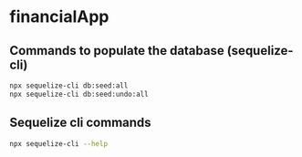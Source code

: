 # financialApp

## Commands to populate the database (sequelize-cli)

```bash
npx sequelize-cli db:seed:all
npx sequelize-cli db:seed:undo:all
```

## Sequelize cli commands

```bash
npx sequelize-cli --help
```

